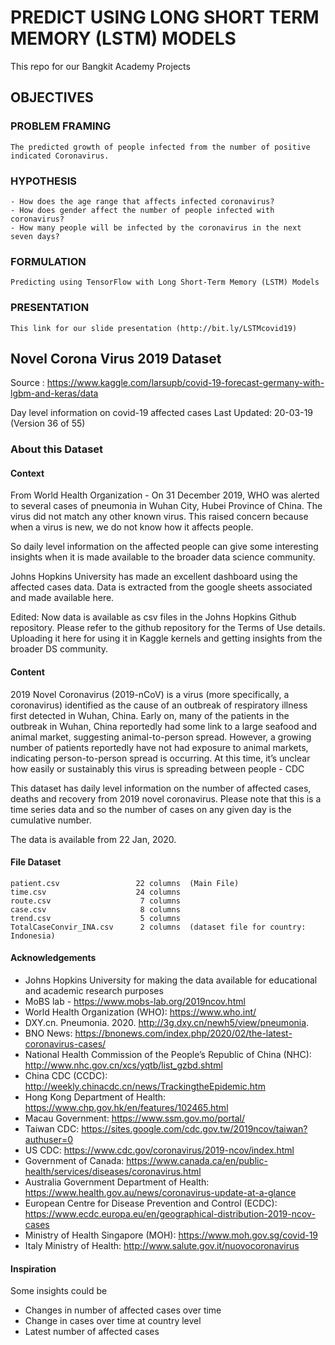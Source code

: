 # PREDICT USING LONG SHORT TERM MEMORY (LSTM) MODELS
This repo for our Bangkit Academy Projects

## OBJECTIVES
### PROBLEM FRAMING
    The predicted growth of people infected from the number of positive indicated Coronavirus.
### HYPOTHESIS
    - How does the age range that affects infected coronavirus?
    - How does gender affect the number of people infected with coronavirus?
    - How many people will be infected by the coronavirus in the next seven days?
### FORMULATION
    Predicting using TensorFlow with Long Short-Term Memory (LSTM) Models
### PRESENTATION 
    This link for our slide presentation (http://bit.ly/LSTMcovid19)

## Novel Corona Virus 2019 Dataset
Source : https://www.kaggle.com/larsupb/covid-19-forecast-germany-with-lgbm-and-keras/data

Day level information on covid-19 affected cases
Last Updated: 20-03-19 (Version 36 of 55)

### About this Dataset

#### Context

From World Health Organization - On 31 December 2019, WHO was alerted to several cases of pneumonia in Wuhan City, Hubei Province of China. The virus did not match any other known virus. This raised concern because when a virus is new, we do not know how it affects people.

So daily level information on the affected people can give some interesting insights when it is made available to the broader data science community.

Johns Hopkins University has made an excellent dashboard using the affected cases data. Data is extracted from the google sheets associated and made available here.

Edited: Now data is available as csv files in the Johns Hopkins Github repository. Please refer to the github repository for the Terms of Use details. Uploading it here for using it in Kaggle kernels and getting insights from the broader DS community.

#### Content

2019 Novel Coronavirus (2019-nCoV) is a virus (more specifically, a coronavirus) identified as the cause of an outbreak of respiratory illness first detected in Wuhan, China. Early on, many of the patients in the outbreak in Wuhan, China reportedly had some link to a large seafood and animal market, suggesting animal-to-person spread. However, a growing number of patients reportedly have not had exposure to animal markets, indicating person-to-person spread is occurring. At this time, it’s unclear how easily or sustainably this virus is spreading between people - CDC

This dataset has daily level information on the number of affected cases, deaths and recovery from 2019 novel coronavirus. Please note that this is a time series data and so the number of cases on any given day is the cumulative number.

The data is available from 22 Jan, 2020.

#### File Dataset

    patient.csv                 22 columns  (Main File)
    time.csv                    24 columns  
    route.csv                    7 columns
    case.csv                     8 columns
    trend.csv                    5 columns
    TotalCaseConvir_INA.csv      2 columns  (dataset file for country: Indonesia)

#### Acknowledgements

- Johns Hopkins University for making the data available for educational and academic research purposes
- MoBS lab - https://www.mobs-lab.org/2019ncov.html
- World Health Organization (WHO): https://www.who.int/
- DXY.cn. Pneumonia. 2020. http://3g.dxy.cn/newh5/view/pneumonia.
- BNO News: https://bnonews.com/index.php/2020/02/the-latest-coronavirus-cases/
- National Health Commission of the People’s Republic of China (NHC): http://www.nhc.gov.cn/xcs/yqtb/list_gzbd.shtml
- China CDC (CCDC): http://weekly.chinacdc.cn/news/TrackingtheEpidemic.htm
- Hong Kong Department of Health: https://www.chp.gov.hk/en/features/102465.html
- Macau Government: https://www.ssm.gov.mo/portal/
- Taiwan CDC: https://sites.google.com/cdc.gov.tw/2019ncov/taiwan?authuser=0
- US CDC: https://www.cdc.gov/coronavirus/2019-ncov/index.html
- Government of Canada: https://www.canada.ca/en/public-health/services/diseases/coronavirus.html
- Australia Government Department of Health: https://www.health.gov.au/news/coronavirus-update-at-a-glance
- European Centre for Disease Prevention and Control (ECDC): https://www.ecdc.europa.eu/en/geographical-distribution-2019-ncov-cases
- Ministry of Health Singapore (MOH): https://www.moh.gov.sg/covid-19
- Italy Ministry of Health: http://www.salute.gov.it/nuovocoronavirus

#### Inspiration

Some insights could be
- Changes in number of affected cases over time
- Change in cases over time at country level
- Latest number of affected cases
